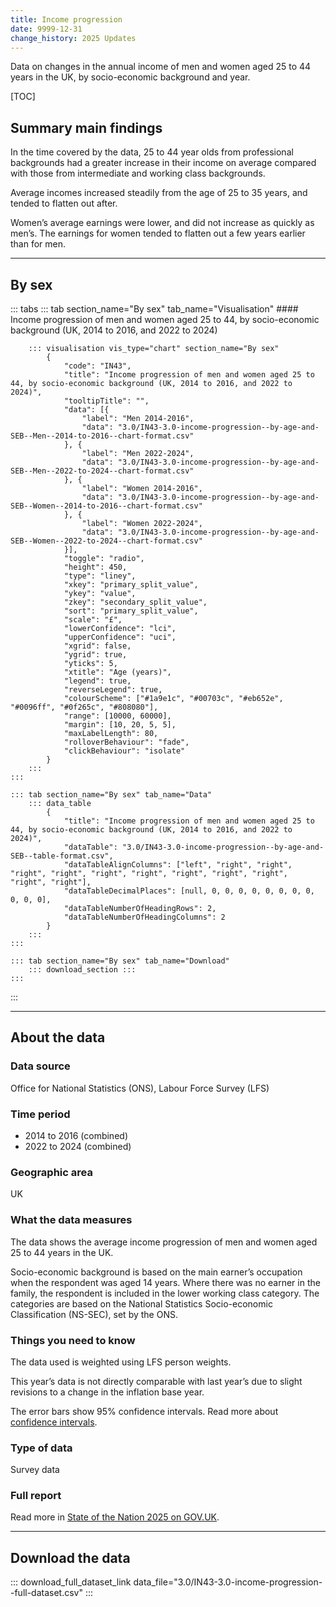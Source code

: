 ```yaml
---
title: Income progression
date: 9999-12-31
change_history: 2025 Updates
---
```


Data on changes in the annual income of men and women aged 25 to 44 years in the UK, by socio-economic background and year.

[TOC]

## Summary main findings

In the time covered by the data, 25 to 44 year olds from professional backgrounds had a greater increase in their income on average compared with those from intermediate and working class backgrounds.

Average incomes increased steadily from the age of 25 to 35 years, and tended to flatten out after. 

Women’s average earnings were lower, and did not increase as quickly as men’s. The earnings for women tended to flatten out a few years earlier than for men.

---

## By sex

::: tabs
    ::: tab section_name="By sex" tab_name="Visualisation"
        #### Income progression of men and women aged 25 to 44, by socio-economic background (UK, 2014 to 2016, and 2022 to 2024)

        ::: visualisation vis_type="chart" section_name="By sex"
            {
                "code": "IN43",
                "title": "Income progression of men and women aged 25 to 44, by socio-economic background (UK, 2014 to 2016, and 2022 to 2024)",
                "tooltipTitle": "",
                "data": [{
                    "label": "Men 2014-2016",
                    "data": "3.0/IN43-3.0-income-progression--by-age-and-SEB--Men--2014-to-2016--chart-format.csv"
                }, {
                    "label": "Men 2022-2024",
                    "data": "3.0/IN43-3.0-income-progression--by-age-and-SEB--Men--2022-to-2024--chart-format.csv"
                }, {
                    "label": "Women 2014-2016",
                    "data": "3.0/IN43-3.0-income-progression--by-age-and-SEB--Women--2014-to-2016--chart-format.csv"
                }, {
                    "label": "Women 2022-2024",
                    "data": "3.0/IN43-3.0-income-progression--by-age-and-SEB--Women--2022-to-2024--chart-format.csv"
                }],
                "toggle": "radio",
                "height": 450,
                "type": "liney",
                "xkey": "primary_split_value",
                "ykey": "value",
                "zkey": "secondary_split_value",
                "sort": "primary_split_value",
                "scale": "£",
                "lowerConfidence": "lci",
                "upperConfidence": "uci",
                "xgrid": false,
                "ygrid": true,
                "yticks": 5,
                "xtitle": "Age (years)",
                "legend": true,
                "reverseLegend": true,
                "colourScheme": ["#1a9e1c", "#00703c", "#eb652e", "#0096ff", "#0f265c", "#808080"],
                "range": [10000, 60000],
                "margin": [10, 20, 5, 5],
                "maxLabelLength": 80,
                "rolloverBehaviour": "fade",
                "clickBehaviour": "isolate"
            }
        :::
    :::

    ::: tab section_name="By sex" tab_name="Data"
        ::: data_table
            {
                "title": "Income progression of men and women aged 25 to 44, by socio-economic background (UK, 2014 to 2016, and 2022 to 2024)",
                "dataTable": "3.0/IN43-3.0-income-progression--by-age-and-SEB--table-format.csv",
                "dataTableAlignColumns": ["left", "right", "right", "right", "right", "right", "right", "right", "right", "right", "right", "right"],
                "dataTableDecimalPlaces": [null, 0, 0, 0, 0, 0, 0, 0, 0, 0, 0, 0],
                "dataTableNumberOfHeadingRows": 2,
                "dataTableNumberOfHeadingColumns": 2
            }
        :::
    :::

    ::: tab section_name="By sex" tab_name="Download"
        ::: download_section :::
    :::
:::

---

## About the data

### Data source
Office for National Statistics (ONS), Labour Force Survey (LFS)

### Time period
* 2014 to 2016 (combined)
* 2022 to 2024 (combined)

### Geographic area
UK

### What the data measures
The data shows the average income progression of men and women aged 25 to 44 years in the UK.

Socio-economic background is based on the main earner’s occupation when the respondent was aged 14 years. Where there was no earner in the family, the respondent is included in the lower working class category. The categories are based on the National Statistics Socio-economic Classification (NS-SEC), set by the ONS.

### Things you need to know
The data used is weighted using LFS person weights.

This year’s data is not directly comparable with last year’s due to slight revisions to a change in the inflation base year.

The error bars show 95% confidence intervals. Read more about [confidence intervals](/about-our-analysis#confidence-intervals).

### Type of data
Survey data

### Full report
Read more in [State of the Nation 2025 on GOV.UK]().

---

## Download the data

::: download_full_dataset_link data_file="3.0/IN43-3.0-income-progression--full-dataset.csv" :::
